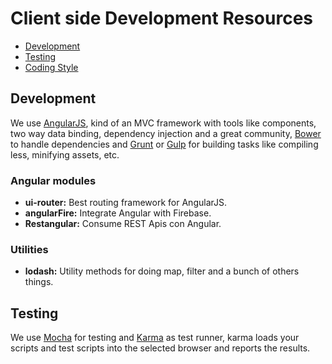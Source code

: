 # Client side Development Resources

- [Development](#development)
- [Testing](#testing)
- [Coding Style](#coding-style)

## Development

We use [AngularJS](http://angularjs.org/), kind of an MVC framework with tools like components, two way data binding, dependency injection and a great community, [Bower](https://github.com/bower/bower) to handle dependencies and [Grunt](http://gruntjs.com/) or [Gulp](http://gulpjs.com/) for building tasks like compiling less, minifying assets, etc.

### Angular modules

* **ui-router:** Best routing framework for AngularJS.
* **angularFire:** Integrate Angular with Firebase.
* **Restangular:** Consume REST Apis con Angular.

### Utilities

* **lodash:** Utility methods for doing map, filter and a bunch of others things.

## Testing

  We use [Mocha](http://visionmedia.github.io/mocha/) for testing and [Karma](http://karma-runner.github.io/0.12/index.html) as test runner, karma loads your scripts and test scripts into the selected browser and reports the results. 



